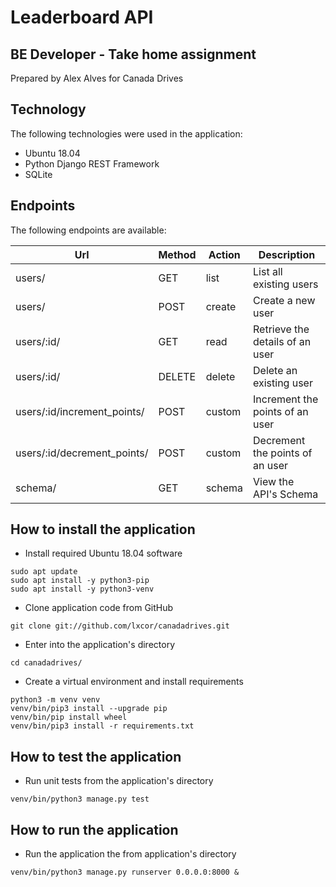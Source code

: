 # Leaderboard API
## BE Developer - Take home assignment

Prepared by Alex Alves for Canada Drives 


 ## Technology
 The following technologies were used in the application:

- Ubuntu 18.04 
- Python Django REST Framework 
- SQLite

## Endpoints

The following endpoints are available:

| Url                         | Method    | Action | Description                     |
|-----------------------------|-----------|--------|---------------------------------|
| users/                      | GET       | list   | List all existing users         |
| users/                      | POST      | create | Create a new user               |
| users/:id/                  | GET       | read   | Retrieve the details of an user |
| users/:id/                  | DELETE    | delete | Delete an existing user         |
| users/:id/increment_points/ | POST      | custom | Increment the points of an user |
| users/:id/decrement_points/ | POST      | custom | Decrement the points of an user |
| schema/                     | GET       | schema | View the API's Schema           |


## How to install the application

- Install required Ubuntu 18.04 software
```console
sudo apt update
sudo apt install -y python3-pip
sudo apt install -y python3-venv
```

- Clone application code from GitHub
```console
git clone git://github.com/lxcor/canadadrives.git
```

- Enter into the application's directory
```console
cd canadadrives/
```

- Create a virtual environment and install requirements
```console
python3 -m venv venv
venv/bin/pip3 install --upgrade pip
venv/bin/pip install wheel
venv/bin/pip3 install -r requirements.txt
```
## How to test the application

- Run unit tests from the application's directory
```console
venv/bin/python3 manage.py test
```
## How to run the application

- Run the application the from application's directory
```console
venv/bin/python3 manage.py runserver 0.0.0.0:8000 &
```
